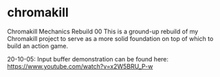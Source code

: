 # chromakill
Chromakill Mechanics Rebuild 00
This is a ground-up rebuild of my Chromakill project to serve as a more solid foundation on top of which to build an action game.

20-10-05: Input buffer demonstration can be found here: https://www.youtube.com/watch?v=x2W5BRU_P-w
